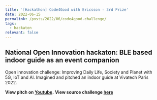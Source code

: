 ```yaml
---
title: '[Hackathon] Code4Good with Ericsson - 3rd Prize'
date: 2022-06-15
permalink: /posts/2022/06/code4good-challenge/
tags:
  - hackaton
relevant: false
---
```


## National Open Innovation hackaton: BLE based indoor guide as an event companion

Open innovation challenge: Improving Daily Life, Society and Planet with 5G, IoT and AI.
Imagined and pitched an indoor guide at Vivatech Paris 2022.

**View pitch on [Youtube](https://youtu.be/7J5RWi7oxs8).**
**View source challenge [here](https://www.hackathon.com/event/code-4-good-by-vivatech-6267ae19d124e3001cc77a61)**